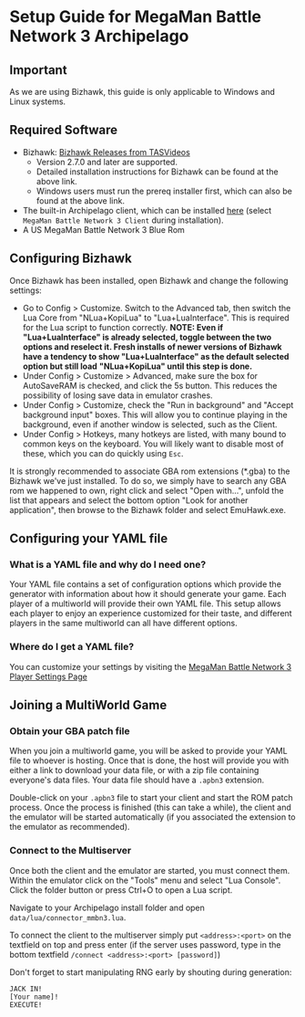 # Setup Guide for MegaMan Battle Network 3 Archipelago

## Important

As we are using Bizhawk, this guide is only applicable to Windows and Linux systems.

## Required Software

- Bizhawk: [Bizhawk Releases from TASVideos](https://tasvideos.org/BizHawk/ReleaseHistory)
  - Version 2.7.0 and later are supported.
  - Detailed installation instructions for Bizhawk can be found at the above link.
  - Windows users must run the prereq installer first, which can also be found at the above link.
- The built-in Archipelago client, which can be installed [here](https://github.com/ArchipelagoMW/Archipelago/releases)
  (select `MegaMan Battle Network 3 Client` during installation).
- A US MegaMan Battle Network 3 Blue Rom

## Configuring Bizhawk

Once Bizhawk has been installed, open Bizhawk and change the following settings:

- Go to Config > Customize. Switch to the Advanced tab, then switch the Lua Core from "NLua+KopiLua" to
  "Lua+LuaInterface". This is required for the Lua script to function correctly.
  **NOTE: Even if "Lua+LuaInterface" is already selected, toggle between the two options and reselect it. Fresh installs** 
  **of newer versions of Bizhawk have a tendency to show "Lua+LuaInterface" as the default selected option but still load** 
  **"NLua+KopiLua" until this step is done.**
- Under Config > Customize > Advanced, make sure the box for AutoSaveRAM is checked, and click the 5s button.
  This reduces the possibility of losing save data in emulator crashes.
- Under Config > Customize, check the "Run in background" and "Accept background input" boxes. This will allow you to
  continue playing in the background, even if another window is selected, such as the Client.
- Under Config > Hotkeys, many hotkeys are listed, with many bound to common keys on the keyboard. You will likely want
  to disable most of these, which you can do quickly using `Esc`.

It is strongly recommended to associate GBA rom extensions (\*.gba) to the Bizhawk we've just installed.
To do so, we simply have to search any GBA rom we happened to own, right click and select "Open with...", unfold
the list that appears and select the bottom option "Look for another application", then browse to the Bizhawk folder
and select EmuHawk.exe.

## Configuring your YAML file

### What is a YAML file and why do I need one?

Your YAML file contains a set of configuration options which provide the generator with information about how it should
generate your game. Each player of a multiworld will provide their own YAML file. This setup allows each player to enjoy
an experience customized for their taste, and different players in the same multiworld can all have different options.

### Where do I get a YAML file?

You can customize your settings by visiting the 
[MegaMan Battle Network 3 Player Settings Page](/games/MegaMan%20Battle%20Network%203/player-settings)

## Joining a MultiWorld Game

### Obtain your GBA patch file

When you join a multiworld game, you will be asked to provide your YAML file to whoever is hosting. Once that is done,
the host will provide you with either a link to download your data file, or with a zip file containing everyone's data
files. Your data file should have a `.apbn3` extension.

Double-click on your `.apbn3` file to start your client and start the ROM patch process. Once the process is finished
(this can take a while), the client and the emulator will be started automatically (if you associated the extension
to the emulator as recommended).

### Connect to the Multiserver

Once both the client and the emulator are started, you must connect them. Within the emulator click on the "Tools"
menu and select "Lua Console". Click the folder button or press Ctrl+O to open a Lua script.

Navigate to your Archipelago install folder and open `data/lua/connector_mmbn3.lua`.

To connect the client to the multiserver simply put `<address>:<port>` on the textfield on top and press enter (if the
server uses password, type in the bottom textfield `/connect <address>:<port> [password]`)

Don't forget to start manipulating RNG early by shouting during generation:

```
JACK IN!
[Your name]!   
EXECUTE!
```